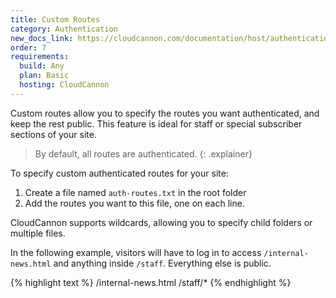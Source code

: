 ```yaml
---
title: Custom Routes
category: Authentication
new_docs_link: https://cloudcannon.com/documentation/host/authentication/#custom-routes
order: 7
requirements:
  build: Any
  plan: Basic
  hosting: CloudCannon
---
```


Custom routes allow you to specify the routes you want authenticated, and keep the rest public.
This feature is ideal for staff or special subscriber sections of your site.

> By default, all routes are authenticated.
{: .explainer}

To specify custom authenticated routes for your site:

1. Create a file named `auth-routes.txt` in the root folder
2. Add the routes you want to this file, one on each line.

CloudCannon supports wildcards, allowing you to specify child folders or multiple files.

In the following example, visitors will have to log in to access `/internal-news.html` and anything inside `/staff`. Everything else is public.

{% highlight text %}
/internal-news.html
/staff/*
{% endhighlight %}
